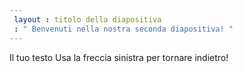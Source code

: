 ```yaml
---
 layout : titolo della diapositiva
 : " Benvenuti nella nostra seconda diapositiva! "
---
```

Il tuo testo 
Usa la freccia sinistra per tornare indietro!
